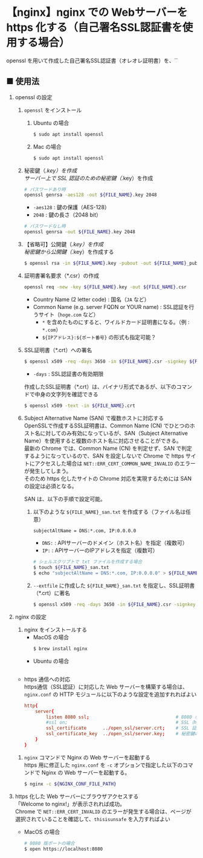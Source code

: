 # 【nginx】nginx での Webサーバーを https 化する（自己署名SSL認証書を使用する場合）
openssl を用いて作成した自己署名SSL認証書（オレオレ証明書）を、``


## ■ 使用法

1. openssl の設定
    1. `openssl` をインストール<br>
        1. Ubuntu の場合
            ```sh
            $ sudo apt install openssl
            ```
        1. Mac の場合
            ```sh
            $ sudo apt install openssl
            ```

    1. 秘密鍵（*.key）を作成<br>
        サーバー上で SSL 認証のための秘密鍵（*.key）を作成
        ```sh
        # パスワードあり時
        openssl genrsa -aes128 -out ${FILE_NAME}.key 2048
        ```
        - `-aes128` : 鍵の保護（AES-128）
        - `2048` : 鍵の長さ（2048 bit）

        ```sh
        # パスワードなし時
        openssl genrsa -out ${FILE_NAME}.key 2048
        ```

    1. 【省略可】公開鍵（*.key）を作成<br>
        秘密鍵から公開鍵（*.key）を作成する
        ```sh
        $ openssl rsa -in ${FILE_NAME}.key -pubout -out ${FILE_NAME}_public.key
        ```

    1. 証明書署名要求（*.csr）の作成<br>
        ```sh
        openssl req -new -key ${FILE_NAME}.key -out ${FILE_NAME}.csr
        ```
        - Country Name (2 letter code) : 国名（`JA` など）
        - Common Name (e.g. server FQDN or YOUR name) : SSL認証を行うサイト（`hoge.com` など）
            - `*` を含めたものにすると、ワイルドカード証明書になる。（例 : `*.com`）
            - `${IPアドレス}:${ポート番号}` の形式も指定可能？

    1. SSL証明書（*.crt）への署名<br>
        ```sh
        $ openssl x509 -req -days 3650 -in ${FILE_NAME}.csr -signkey ${FILE_NAME}.key -out ${FILE_NAME}.crt
        ```
        - `-days` : SSL認証書の有効期限

        作成したSSL証明書（*.crt）は、バイナリ形式であるが、以下のコマンドで中身の文字列を確認できる
        ```sh
        $ openssl x509 -text -in ${FILE_NAME}.crt
        ```

    1. Subject Alternative Name (SAN) で複数ホストに対応する<br>
        OpenSSLで作成するSSL証明書は、Common Name (CN) でひとつのホスト名に対してのみ有効になっているが、SAN（Subject Alternative Name）を使用すると複数のホスト名に対応させることができる。<br>
        最新の Chrome では、Common Name (CN) を判定せず、SAN で判定するようになっているので、SAN を設定しないで Chrome で https サイトにアクセスした場合は `NET::ERR_CERT_COMMON_NAME_INVALID` のエラーが発生してしまう。<br>
        そのため https 化したサイトの Chrome 対応を実現するためには SAN の設定は必須となる。<br>

        SAN は、以下の手順で設定可能。<br>
        1. 以下のような `${FILE_NAME}_san.txt` を作成する（ファイル名は任意）
            ```txt
            subjectAltName = DNS:*.com, IP:0.0.0.0
            ```
            - `DNS:` : APIサーバーのドメイン（ホスト名）を指定（複数可）
            - `IP:` : APIサーバーのIPアドレスを指定（複数可）

            ```sh
            # シェルスクリプトで txt ファイルを作成する場合
            $ touch ${FILE_NAME}_san.txt
            $ echo "subjectAltName = DNS:*.com, IP:0.0.0.0" > ${FILE_NAME}_san.txt
            ```
        1. `--extfile` に作成した `${FILE_NAME}_san.txt` を指定し、SSL証明書（*.crt）に著名
            ```sh
            $ openssl x509 -req -days 3650 -in ${FILE_NAME}.csr -signkey ${FILE_NAME}.key -out ${FILE_NAME}.crt -extfile ${FILE_NAME}_san.txt
            ```

1. nginx の設定
    1. nginx をインストールする<br>
        - MacOS の場合
            ```sh
            $ brew install nginx
            ```
        - Ubuntu の場合
            ```sh
            ```

    - https 通信への対応<br>
        https通信（SSL認証）に対応した Web サーバーを構築する場合は、`nginx.conf` の HTTP モジュールに以下のような設定を追加すれればよい
        ```conf
        http{
            server{
                listen 8080 ssl;                                # 8080 ポートとSSLを使うことを指定
                #ssl on;                                        # SSL（https通信）を有効化 | 最新の nginx では、listen ${PORT} ssl の指定のみで十分になった模様
                ssl_certificate      ../open_ssl/server.crt;    # SSL 証明書＋中間証明書のファイルパスを指定
                ssl_certificate_key  ../open_ssl/server.key;    # 秘密鍵のファイルパスを指定
            }
        }
        ```

    1. `nginx` コマンドで Nginx の Web サーバーを起動する<br>
        https 用に修正した `nginx.conf` を `-c` オプションで指定した以下のコマンドで Nginx の Web サーバーを起動する。
        ```sh
        $ nginx -c ${NGINX_CONF_FILE_PATH}
        ```

1. https 化した Web サーバーにブラウザアクセスする<br>
    「Welcome to nginx!」が表示されれば成功。<br>
    Chrome で `NET::ERR_CERT_INVALID` のエラーが発生する場合は、ページが選択されていることを確認して、`thisisunsafe` を入力すればよい

    - MacOS の場合
        ```sh
        # 8080 版ポートの場合
        $ open https://localhost:8080
        ```

